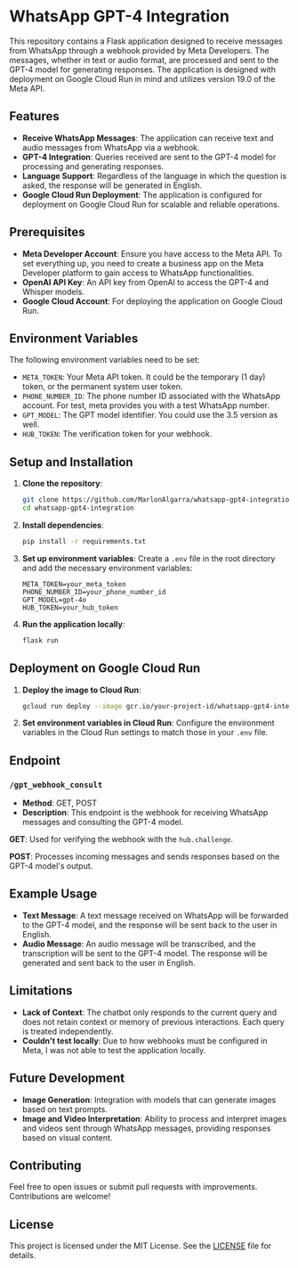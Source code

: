 # WhatsApp GPT-4 Integration

This repository contains a Flask application designed to receive messages from WhatsApp through a webhook provided by Meta Developers. The messages, whether in text or audio format, are processed and sent to the GPT-4 model for generating responses. The application is designed with deployment on Google Cloud Run in mind and utilizes version 19.0 of the Meta API.

## Features

- **Receive WhatsApp Messages**: The application can receive text and audio messages from WhatsApp via a webhook.
- **GPT-4 Integration**: Queries received are sent to the GPT-4 model for processing and generating responses.
- **Language Support**: Regardless of the language in which the question is asked, the response will be generated in English.
- **Google Cloud Run Deployment**: The application is configured for deployment on Google Cloud Run for scalable and reliable operations.

## Prerequisites

- **Meta Developer Account**: Ensure you have access to the Meta API. To set everything up, you need to create a business app on the Meta Developer platform to gain access to WhatsApp functionalities.
- **OpenAI API Key**: An API key from OpenAI to access the GPT-4 and Whisper models.
- **Google Cloud Account**: For deploying the application on Google Cloud Run.


## Environment Variables

The following environment variables need to be set:

- `META_TOKEN`: Your Meta API token. It could be the temporary (1 day) token, or the permanent system user token. 
- `PHONE_NUMBER_ID`: The phone number ID associated with the WhatsApp account. For test, meta provides you with a test WhatsApp number.
- `GPT_MODEL`: The GPT model identifier. You could use the 3.5 version as well.
- `HUB_TOKEN`: The verification token for your webhook.

## Setup and Installation

1. **Clone the repository**:
    ```sh
    git clone https://github.com/MarlonAlgarra/whatsapp-gpt4-integration.git
    cd whatsapp-gpt4-integration
    ```

2. **Install dependencies**:
    ```sh
    pip install -r requirements.txt
    ```

3. **Set up environment variables**:
    Create a `.env` file in the root directory and add the necessary environment variables:
    ```env
    META_TOKEN=your_meta_token
    PHONE_NUMBER_ID=your_phone_number_id
    GPT_MODEL=gpt-4o
    HUB_TOKEN=your_hub_token
    ```

4. **Run the application locally**:
    ```sh
    flask run
    ```

## Deployment on Google Cloud Run

1. **Deploy the image to Cloud Run**:
    ```sh
    gcloud run deploy --image gcr.io/your-project-id/whatsapp-gpt4-integration --platform managed
    ```

2. **Set environment variables in Cloud Run**:
    Configure the environment variables in the Cloud Run settings to match those in your `.env` file.

## Endpoint

### `/gpt_webhook_consult`

- **Method**: GET, POST
- **Description**: This endpoint is the webhook for receiving WhatsApp messages and consulting the GPT-4 model.

**GET**: Used for verifying the webhook with the `hub.challenge`.

**POST**: Processes incoming messages and sends responses based on the GPT-4 model's output.

## Example Usage

- **Text Message**: A text message received on WhatsApp will be forwarded to the GPT-4 model, and the response will be sent back to the user in English.
- **Audio Message**: An audio message will be transcribed, and the transcription will be sent to the GPT-4 model. The response will be generated and sent back to the user in English.

## Limitations

- **Lack of Context**: The chatbot only responds to the current query and does not retain context or memory of previous interactions. Each query is treated independently.
- **Couldn't test locally**: Due to how webhooks must be configured in Meta, I was not able to test the application locally.

## Future Development

- **Image Generation**: Integration with models that can generate images based on text prompts.
- **Image and Video Interpretation**: Ability to process and interpret images and videos sent through WhatsApp messages, providing responses based on visual content.

## Contributing

Feel free to open issues or submit pull requests with improvements. Contributions are welcome!

## License

This project is licensed under the MIT License. See the [LICENSE](LICENSE) file for details.
